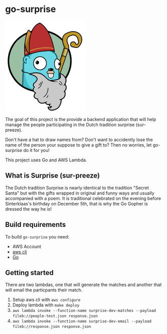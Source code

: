 # go-surprise

![alt text](assets/surprise_logo.png "logo")

The goal of this project is the provide a backend application that will help
manage the people participating in the Dutch tradition surprise (sur-preeze).

Don't have a hat to draw names from? Don't want to accidently lose the name of the person your suppose to give a gift to? Then no worries, let go-surprise do it for you!

This project uses Go and AWS Lambda.

## What is Surprise (sur-preeze)

The Dutch tradition Surprise is nearly identical to the tradition "Secret Santa" but with the gifts wrapped in original and funny ways and usually accompanied with a poem. It is traditional celebrated on the evening before Sinterklaas's birthday on December 5th, that is why the Go Gopher is dressed the way he is!

## Build requirements

To build `go-surprise` you need:

* AWS Account
* [aws cli](https://aws.amazon.com/cli/)
* [Go](https://golang.org/dl/)

## Getting started

There are two lambdas, one that will generate the matches and another that will email the particpants their match.

1. Setup aws cli with `aws configure`
2. Deploy lambda with `make deploy`
3. `aws lambda invoke --function-name surprise-dev-matches --payload fileb://people-test.json response.json`
4. `aws lambda invoke --function-name surprise-dev-email --payload fileb://response.json response.json`
